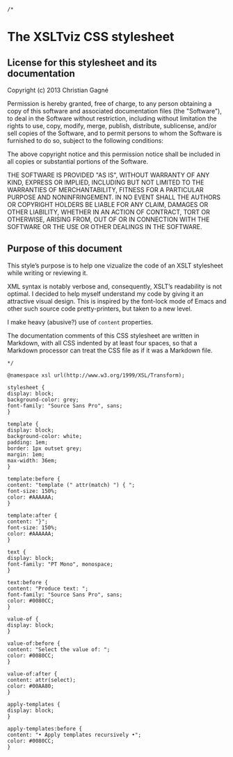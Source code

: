     /*

# The XSLTviz CSS stylesheet

## License for this stylesheet and its documentation

Copyright (c) 2013 Christian Gagné

Permission is hereby granted, free of charge, to any person obtaining a copy of this software and associated documentation files (the "Software"), to deal in the Software without restriction, including without limitation the rights to use, copy, modify, merge, publish, distribute, sublicense, and/or sell copies of the Software, and to permit persons to whom the Software is furnished to do so, subject to the following conditions:

The above copyright notice and this permission notice shall be included in all copies or substantial portions of the Software.

THE SOFTWARE IS PROVIDED "AS IS", WITHOUT WARRANTY OF ANY KIND, EXPRESS OR IMPLIED, INCLUDING BUT NOT LIMITED TO THE WARRANTIES OF MERCHANTABILITY, FITNESS FOR A PARTICULAR PURPOSE AND NONINFRINGEMENT. IN NO EVENT SHALL THE AUTHORS OR COPYRIGHT HOLDERS BE LIABLE FOR ANY CLAIM, DAMAGES OR OTHER LIABILITY, WHETHER IN AN ACTION OF CONTRACT, TORT OR OTHERWISE, ARISING FROM, OUT OF OR IN CONNECTION WITH THE SOFTWARE OR THE USE OR OTHER DEALINGS IN THE SOFTWARE.

## Purpose of this document

This style’s purpose is to help one vizualize the code of an XSLT stylesheet while writing or reviewing it.

XML syntax is notably verbose and, consequently, XSLT’s readability is not optimal. I decided to help myself understand my code by giving it an attractive visual design. This is inspired by the font-lock mode of Emacs and other such source code pretty-printers, but taken to a new level.

I make heavy (abusive?) use of `content` properties.

The documentation comments of this CSS stylesheet are written in Markdown, with all CSS indented by at least four spaces, so that a Markdown processor can treat the CSS file as if it was a Markdown file.

    */

    @namespace xsl url(http://www.w3.org/1999/XSL/Transform);

    stylesheet {
    display: block;
    background-color: grey;
    font-family: "Source Sans Pro", sans;
    }

    template {
    display: block;
    background-color: white;
    padding: 1em;
    border: 1px outset grey;
    margin: 1em;
    max-width: 36em;
    }

    template:before {
    content: "template (" attr(match) ") { ";
    font-size: 150%;
    color: #AAAAAA;
    }

    template:after {
    content: "}";
    font-size: 150%;
    color: #AAAAAA;
    }

    text {
    display: block;
    font-family: "PT Mono", monospace;
    }

    text:before {
    content: "Produce text: ";
    font-family: "Source Sans Pro", sans;
    color: #0080CC;
    }

    value-of {
    display: block;
    }

    value-of:before {
    content: "Select the value of: ";
    color: #0080CC;
    }

    value-of:after {
    content: attr(select);
    color: #00AA80;
    }

    apply-templates {
    display: block;
    }

    apply-templates:before {
    content: "• Apply templates recursively •";
    color: #0080CC;
    }